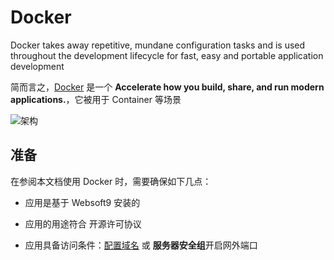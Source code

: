 # Docker

Docker takes away repetitive, mundane configuration tasks and is used throughout the development lifecycle for fast, easy and portable application development

简而言之，[Docker](https://www.docker.com/) 是一个 **Accelerate how you build, share, and run modern applications.**，它被用于 Container  等场景


![架构](https://libs.websoft9.com/Websoft9/DocsPicture/zh/docker/container-what-is-container.png)


## 准备

在参阅本文档使用 Docker 时，需要确保如下几点：

- 应用是基于 Websoft9 安装的

- 应用的用途符合 [](https://opensource.org/licenses/GPL-2.0) 开源许可协议

- 应用具备访问条件：[配置域名](./guide/appsetdomain) 或 **服务器安全组**开启网外端口
